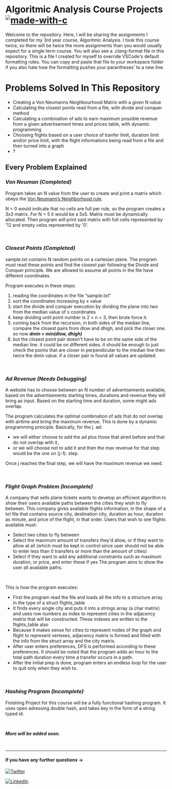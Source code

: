 # **Algoritmic Analysis Course Projects**  [![made-with-c](https://img.shields.io/badge/Made%20with-C-1f425f.svg)]()

Welcome to the repository. Here, I will be sharing the assignments I completed for my 3rd year course, Algoritmic Analysis. I took this course twice, so there will be twice the more assignments than you would usually expect for a single term course. You will also see a .clang-format file in this repository. This is a file I created for myself to override VSCode's default formatting rules. You can copy and paste that file to your workspace folder if you also hate how the formatting pushes your parantheses' to a new line. 



# Problems Solved In This Repository


- Creating a Von Neumanns Neighbourhood Matrix with a given N value
- Calculating the closest points read from a file, with divide and conquer method
- Calculating a combination of ads to earn maximum possible revenue from a given advertisement times and prices table, with dynamic programming
- Choosing flights based on a user choice of tranfer limit, duration limit and/or price limit, with the flight informations being read from a file and then turned into a graph
- ?


## Every Problem Explained

### _Von Neuman (Completed)_

Program takes an N value from the user to create and print a matrix which obeys the [Von Neumann’s Neighborhood rule](https://mathworld.wolfram.com/vonNeumannNeighborhood.html).

N = 0 would indicate that no cells are full per rule, so the program creates a 3x3 matrix. For N = 5 it would be a 5x5. Matrix must be dynamically allocated. Then program will print said matrix with full cells represented by '12 and empty celss represented by '0'.

<br />


### _Closest Points (Completed)_

sample.txt contains N random points on a cartesian plane. The program must read these points and find the closest pair following the Divide and Conquer principle. We are allowed to assume all points in the file have different coordinates.

Program executes in these steps:

1. reading the coordinates in the file “sample.txt” 
2. sort the coordinates increasing by x value
3. start the divide and conquer execution by dividing the plane into two from the median value of x coordinates
4. keep dividing until point number is 2 < n < 3, then brute force it.
5. coming back from the recursion, in both sides of the median line, compare the closest pairs from dlow and dhigh, and pick the closer one. so now **_dmin = min(dlow, dhigh)_**
6. but the closest point pair doesn't have to be on the same side of the median line. it could be on different sides. it should be enough to just check the points that are  closer in perpendicular to the median line then twice the dmin value. if a closer pair is found all values are updated.

<br />

### _Ad Revenue (Needs Debugging)_

A website has to choose between an N number of advertisements available, based on the advertisements starting times, durations and revenue they will bring as input. Based on the starting time and duration, some might ads overlap.

The program calculates the optimal combination of ads that do not overlap with airtime and bring the maximum revenue. This is done by a dynamic programming principle. 
Basically, for the j. ad: 

- we will either choose to add the ad plus those that aired before and that do not overlap with it,
- or we will choose not to add it and then the max revenue for that step would be the one on (j-1). step.

Once j reaches the final step, we will have the maximum revenue we need.

<br />

### _Flight Graph Problem (Incomplete)_

A company that sells plane tickets wants to develop an efficient algorithm to show their users available paths between the cities they wish to fly between. This company gives available flights information, in the shape of a txt file that contains source city, destination city, duration as hour, duraiton as minute, and price of the flight, in that order.
Users that wish to see flights available must:
- Select two cities to fly between
- Select the maximum amount of transfers they'd allow, or if they want to allow at all (which must be kept in control since user should not be able to enter less than 0 transfers or more than the amount of cities)
- Select if they want to add any additional constraints such as maximum duration, or price, and enter these if yes
The program aims to show the user all available paths. 

<br />

This is how the program executes:
- First the program read the file and loads all the info to a structure array in the type of a struct flights_table
- It finds every single city and puts it into a strings array (a char matrix) and uses row numbers as index to represent cities in the adjacency matrix that will be constructed. These indexes are written to the flights_table also
- Because it makes sense for cities to represent nodes of the graph and flight to represent vertexes, adjacency matrix is formed and filled with the info from the struct array and the city matrix.
- After user enters preferences, DFS is performed according to these preferences. It should be noted that the program adds an hour to the total path duration every time a transfer occurs in a path.
- After the initial prep is done, program enters an endless loop for the user to quit only when they wish to. 

<br />

### _Hashing Program (Incomplete)_

Finishing Project for this course will be a fully functional hashing program. It uses open adressing double hash, and takes key in the form of a string typed id.



<br />

**_More will be added soon._**

<br />


---
#### **If you have any further questions →**

[![Twitter][twitter-shield]][twitter-url]
<br />

[![LinkedIn][linkedin-shield]][linkedin-url]


[linkedin-shield]: https://img.shields.io/badge/linkedin-%230077B5.svg?style=for-the-badge&logo=linkedin&logoColor=white
[linkedin-url]:https://www.linkedin.com/in/ya%C4%9Fmur-duran-645510182/

[twitter-shield]: https://img.shields.io/badge/twitter-%231DA1F2.svg?style=for-the-badge&logo=Twitter&logoColor=white
[twitter-url]:https://twitter.com/elifyagmurduran
